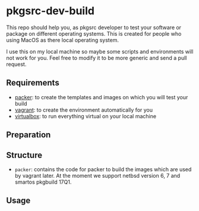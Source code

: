 # pkgsrc-dev-build

This repo should help you, as pkgsrc developer to test your software or package
on different operating systems. This is created for people who using MacOS as
there local operating system.

I use this on my local machine so maybe some scripts and environments will not
work for you. Feel free to modify it to be more generic and send a pull request.

## Requirements

- [packer](https://packer.io): to create the templates and images on which you will test your build
- [vagrant](https://www.vagrantup.com): to create the environment automatically for you
- [virtualbox](https://www.virtualbox.org): to run everything virtual on your local machine

## Preparation

## Structure

- `packer`: contains the code for packer to build the images which are used by
  vagrant later. At the moment we support netbsd version 6, 7 and smartos
  pkgbuild 17Q1.

## Usage
